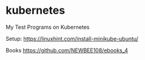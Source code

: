 # kubernetes
My Test Programs on Kubernetes

Setup:
https://linuxhint.com/install-minikube-ubuntu/

Books
https://github.com/NEWBEE108/ebooks_4
